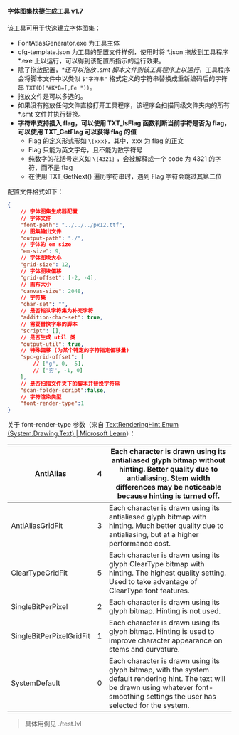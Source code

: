 #### 字体图集快捷生成工具 v1.7

该工具可用于快速建立字体图集：

- FontAtlasGenerator.exe 为工具主体
- cfg-template.json 为工具的配置文件样例，使用时将 *.json 拖放到工具程序 *.exe 上以运行，可以得到该配置所指示的运行效果。
- 除了拖放配置，**还可以拖放 *.smt 脚本文件到该工具程序上以运行**，工具程序会将脚本文件中以类似 `$"字符串"` 格式定义的字符串替换成重新编码后的字符串 `TXT(D("#K*B=[,Fe "))`。
- 拖放文件是可以多选的。
- 如果没有拖放任何文件直接打开工具程序，该程序会扫描同级文件夹内的所有 *.smt 文件并执行替换。
- **字符串支持插入 flag，可以使用 TXT_IsFlag 函数判断当前字符是否为 flag，可以使用 TXT_GetFlag 可以获得 flag 的值**
  - Flag 的定义形式形如 `\{xxx}`，其中，xxx 为 flag 的正文
  - Flag 只能为英文字母，且不能为数字符号
  - 纯数字的花括号定义如 `\{4321}` ，会被解释成一个 code 为 4321 的字符，而不是 flag
  - 在使用 TXT_GetNext() 遍历字符串时，遇到 Flag 字符会跳过其第二位




配置文件格式如下：

```json
{
    // 字体图集生成器配置
    // 字体文件
    "font-path": "../../../px12.ttf",
    // 图集输出文件
    "output-path": "./",
    // 字体的 em size
    "em-size": 9,
    // 字体图块大小
    "grid-size": 12,
    // 字体图块偏移
    "grid-offset": [-2, -4],
    // 画布大小
    "canvas-size": 2048,
    // 字符集
    "char-set": "",
    // 是否指认字符集为补充字符
    "addition-char-set": true,
    // 需要替换字串的脚本
    "script": [],
    // 是否生成 util 类
    "output-util": true,
    // 特殊偏移 (为某个特定的字符指定偏移量)
    "spc-grid-offset": [
        // ["g", 0, -5],
        // ["穷", -1, 0]
    ],
    // 是否扫描文件夹下的脚本并替换字符串
    "scan-folder-script":false,
    // 字符渲染类型
    "font-render-type":1
}
```



关于 font-render-type 参数（来自 [TextRenderingHint Enum (System.Drawing.Text) | Microsoft Learn](https://learn.microsoft.com/en-us/dotnet/api/System.Drawing.Text.TextRenderingHint?view=net-8.0)）：

| AntiAlias                | 4    | Each character is drawn using its antialiased glyph bitmap without hinting. Better quality due to antialiasing. Stem width differences may be noticeable because hinting is turned off. |
| ------------------------ | ---- | ------------------------------------------------------------ |
| AntiAliasGridFit         | 3    | Each character is drawn using its antialiased glyph bitmap with hinting. Much better quality due to antialiasing, but at a higher performance cost. |
| ClearTypeGridFit         | 5    | Each character is drawn using its glyph ClearType bitmap with hinting. The highest quality setting. Used to take advantage of ClearType font features. |
| SingleBitPerPixel        | 2    | Each character is drawn using its glyph bitmap. Hinting is not used. |
| SingleBitPerPixelGridFit | 1    | Each character is drawn using its glyph bitmap. Hinting is used to improve character appearance on stems and curvature. |
| SystemDefault            | 0    | Each character is drawn using its glyph bitmap, with the system default rendering hint. The text will be drawn using whatever font-smoothing settings the user has selected for the system. |

> 具体用例见 ./test.lvl



